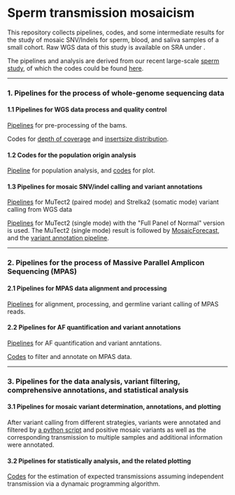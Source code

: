 # Sperm transmission mosaicism

This repository collects pipelines, codes, and some intermediate results for the study of mosaic SNV/Indels for sperm, blood, and saliva samples of a small cohort. Raw WGS data of this study is available on SRA under []().

The pipelines and analysis are derived from our recent large-scale [sperm study](https://www.biorxiv.org/content/10.1101/2020.10.14.339796v1.full), of which the codes could be found [here](https://github.com/shishenyxx/Sperm_control_cohort_mosaicism).

-----------------------------------

### 1. Pipelines for the process of whole-genome sequencing data

#### 1.1 Pipelines for WGS data process and quality control

[Pipelines](https://github.com/shishenyxx/Sperm_control_cohort_mosaicism/tree/master/Pipelines/Preprocessing) for pre-processing of the bams.

Codes for [depth of coverage](https://github.com/shishenyxx/Sperm_control_cohort_mosaicism/blob/master/Plot/QC/Depth_of_coverage.r) and [insertsize distribution](https://github.com/shishenyxx/Sperm_control_cohort_mosaicism/blob/master/Plot/QC/Insert_size.r).

#### 1.2 Codes for the population origin analysis

[Pipeline](https://github.com/shishenyxx/Sperm_control_cohort_mosaicism/blob/master/Plot/Population_analysis/Whole_genome_variant_extraction_and_PCA.sh) for population analysis, and [codes](https://github.com/shishenyxx/Sperm_control_cohort_mosaicism/blob/master/Plot/Population_analysis/Plot_PCA.r) for plot.

#### 1.3 Pipelines for mosaic SNV/indel calling and variant annotations

[Pipelines](https://github.com/shishenyxx/Adult_brain_somatic_mosaicism/tree/master/pipelines/WGS_SNV_indel_calling_pipeline/Mutect2_PM_Strelka2) for MuTect2 (paired mode) and Strelka2 (somatic mode) variant calling from WGS data

[Pipelines](https://github.com/shishenyxx/Adult_brain_somatic_mosaicism/tree/master/pipelines/WGS_SNV_indel_calling_pipeline/Mutect2_single_mode) for MuTect2 (single mode) with the "Full Panel of Normal" version is used. The MuTect2 (single mode) result is followed by [MosaicForecast](https://github.com/shishenyxx/Adult_brain_somatic_mosaicism/tree/master/pipelines/WGS_SNV_indel_calling_pipeline/MosaicForecast_pipeline), and the [variant annotation pipeline](https://github.com/shishenyxx/PASM/tree/master/Snakemake_pipeline).

-----------------------------------

### 2. Pipelines for the process of Massive Parallel Amplicon Sequencing (MPAS)
#### 2.1 Pipelines for MPAS data alignment and processing
[Pipelines](https://github.com/shishenyxx/Adult_brain_somatic_mosaicism/tree/master/pipelines/MPAS_and_snMPAS_processing_pipeline) for alignment, processing, and germline variant calling of MPAS reads.

#### 2.2 Pipelines for AF quantification and variant annotations

[Pipelines](https://github.com/shishenyxx/PASM/tree/master/Snakemake_pipeline) for AF quantification and variant anntations.

[Codes](https://github.com/shishenyxx/Sperm_transmission_mosaicism/blob/main/Analysis/transmission_ampliseq_analysis_plotting.py) to filter and annotate on MPAS data.

-----------------------------------

### 3. Pipelines for the data analysis, variant filtering, comprehensive annotations, and statistical analysis
#### 3.1 Pipelines for mosaic variant determination, annotations, and plotting

After variant calling from different strategies, variants were annotated and filtered by [a python script](https://github.com/shishenyxx/Sperm_transmission_mosaicism/blob/main/Analysis/transmission_ampliseq_analysis_plotting.py) and positive mosaic variants as well as the corresponding transmission to multiple samples and additional information were annotated.

#### 3.2 Pipelines for statistically analysis, and the related plotting

[Codes](https://github.com/shishenyxx/Sperm_transmission_mosaicism/blob/main/Plots/transmission_ampliseq_analysis_plotting.py) for the estimation of expected transmissions assuming independent transmission via a dynamaic programming algorithm.



